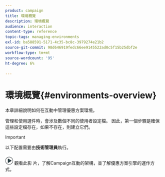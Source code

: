 ```yaml
---
product: campaign
title: 環境概覽
description: 環境概覽
audience: interaction
content-type: reference
topic-tags: managing-environments
exl-id: ba588591-5171-4c35-bc8c-3979274e21b2
source-git-commit: 98d646919fedc66ee9145522ad0c5f15b25dbf2e
workflow-type: tm+mt
source-wordcount: '95'
ht-degree: 6%

---
```


# 環境概覽{#environments-overview}

本章詳細說明如何在互動中管理優惠方案環境。

管理和使用選件時，會涉及數個不同的使用者設定檔。 因此，第一個步驟是確保這些設定檔存在，如果不存在，則建立它們。

>[!IMPORTANT]
>
>以下配置需要由&#x200B;**技術管理員**&#x200B;執行。

![](assets/do-not-localize/how-to-video.png) 觀看此影 [](https://helpx.adobe.com/campaign/classic/how-to/architecture-of-acs-v6.html?playlist=/ccx/v1/collection/product/campaign/classic/segment/digital-marketers/explevel/intermediate/applaunch/get-started/collection.ccx.js&amp;ref=helpx.adobe.com) 片，了解Campaign互動的架構，並了解優惠方案引擎的運作方式。
